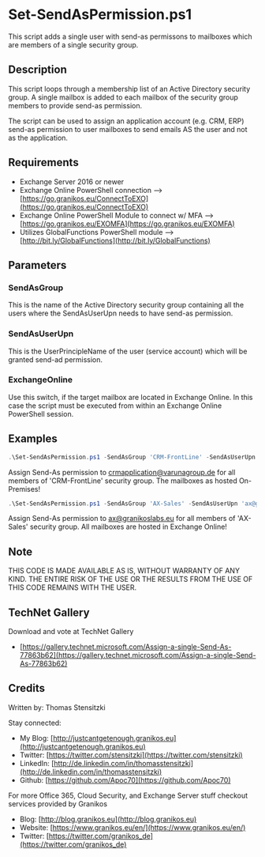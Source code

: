 # Set-SendAsPermission.ps1

This script adds a single user with send-as permissons to mailboxes which are members of a single security group.

## Description

This script loops through a membership list of an Active Directory security group. A single mailbox is added to each mailbox of the security group members to provide send-as permission.

The script can be used to assign an application account (e.g. CRM, ERP) send-as permission to user mailboxes to send emails AS the user and not as the application.

## Requirements

- Exchange Server 2016 or newer
- Exchange Online PowerShell connection --> [https://go.granikos.eu/ConnectToEXO](https://go.granikos.eu/ConnectToEXO)
- Exchange Online PowerShell Module to connect w/ MFA --> [https://go.granikos.eu/EXOMFA](https://go.granikos.eu/EXOMFA)
- Utilizes GlobalFunctions PowerShell module --> [http://bit.ly/GlobalFunctions](http://bit.ly/GlobalFunctions)

## Parameters

### SendAsGroup

This is the name of the Active Directory security group containing all the users where the SendAsUserUpn needs to have send-as permission.

### SendAsUserUpn

This is the UserPrincipleName of the user (service account) which will be granted send-ad permission.

### ExchangeOnline

Use this switch, if the target mailbox are located in Exchange Online. In this case the script must be executed from within an Exchange Online PowerShell session.

## Examples

``` PowerShell
.\Set-SendAsPermission.ps1 -SendAsGroup 'CRM-FrontLine' -SendAsUserUpn 'crmapplication@varunagroup.de'
```

Assign Send-As permission to crmapplication@varunagroup.de for all members of 'CRM-FrontLine' security group. The mailboxes as hosted On-Premises!

``` PowerShell
.\Set-SendAsPermission.ps1 -SendAsGroup 'AX-Sales' -SendAsUserUpn 'ax@granikoslabs.eu' -ExchangeOnline
```

Assign Send-As permission to ax@granikoslabs.eu for all members of 'AX-Sales' security group. All mailboxes are hosted in Exchange Online!

## Note

THIS CODE IS MADE AVAILABLE AS IS, WITHOUT WARRANTY OF ANY KIND. THE ENTIRE
RISK OF THE USE OR THE RESULTS FROM THE USE OF THIS CODE REMAINS WITH THE USER.

## TechNet Gallery

Download and vote at TechNet Gallery

- [https://gallery.technet.microsoft.com/Assign-a-single-Send-As-77863b62](https://gallery.technet.microsoft.com/Assign-a-single-Send-As-77863b62)

## Credits

Written by: Thomas Stensitzki

Stay connected:

- My Blog: [http://justcantgetenough.granikos.eu](http://justcantgetenough.granikos.eu)
- Twitter: [https://twitter.com/stensitzki](https://twitter.com/stensitzki)
- LinkedIn: [http://de.linkedin.com/in/thomasstensitzki](http://de.linkedin.com/in/thomasstensitzki)
- Github: [https://github.com/Apoc70](https://github.com/Apoc70)

For more Office 365, Cloud Security, and Exchange Server stuff checkout services provided by Granikos

- Blog: [http://blog.granikos.eu](http://blog.granikos.eu)
- Website: [https://www.granikos.eu/en/](https://www.granikos.eu/en/)
- Twitter: [https://twitter.com/granikos_de](https://twitter.com/granikos_de)